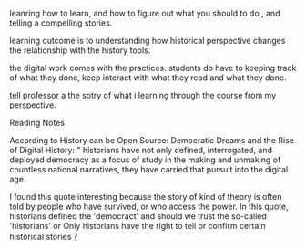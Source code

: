 leanring how to learn, and how to figure out what you should to do , and telling a compelling stories. 

learning outcome is to understanding how historical perspective changes the relationship with the history tools.

the digital work comes with the practices. students do have to keeping track of what they done, keep interact with what they read 
and what they done.

tell professor a the sotry of what i learning through the course from my perspective. 

Reading Notes

According to History can be Open Source: Democratic Dreams and the Rise of Digital History: " 
historians have not only defined, interrogated, 
and deployed democracy as a focus of study in the making and unmaking of countless national narratives, 
they have carried that pursuit into the digital age.

I found this quote interesting because the story of kind of theory is often told by people who have survived, or who access the power.
In this quote, historians defined the 'democract' and should we trust the so-called 'historians' or 
Only historians have the right to 
tell or confirm certain historical stories？
